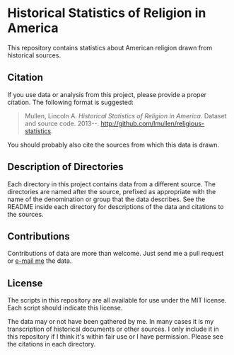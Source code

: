 # Historical Statistics of Religion in America

This repository contains statistics about American religion drawn from historical sources.

## Citation

If you use data or analysis from this project, please provide a proper
citation. The following format is suggested:

> Mullen, Lincoln A. *Historical Statistics of Religion in America*. Dataset and source code. 2013--. <http://github.com/lmullen/religious-statistics>.

You should probably also cite the sources from which this data is drawn.

## Description of Directories

Each directory in this project contains data from a different source. The directories are named after the source, prefixed as appropriate with the name of the denomination or group that the data describes. See the README inside each directory for descriptions of the data and citations to the sources. 

## Contributions

Contributions of data are more than welcome. Just send me a pull request
or [e-mail me](mailto:lincoln@lincolnmullen.com) the data.

## License

The scripts in this repository are all available for use under the MIT
license. Each script should indicate this license.

The data may or not have been gathered by me. In many cases it is my
transcription of historical documents or other sources. I only include
it in this repository if I think it's within fair use or I have
permission. Please see the citations in each directory.
